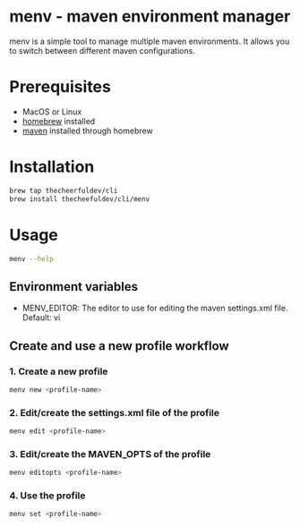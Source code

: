 # menv - maven environment manager

menv is a simple tool to manage multiple maven environments. It allows you to switch between different maven
configurations.

# Prerequisites

* MacOS or Linux
* [homebrew](https://brew.sh/) installed
* [maven](https://maven.apache.org/) installed through homebrew

# Installation

```bash
brew tap thecheerfuldev/cli
brew install thecheefuldev/cli/menv
```

# Usage

```bash
menv --help
```

## Environment variables

* MENV_EDITOR: The editor to use for editing the maven settings.xml file. Default: vi

## Create and use a new profile workflow

### 1. Create a new profile

```bash
menv new <profile-name>
```

### 2. Edit/create the settings.xml file of the profile

```bash
menv edit <profile-name>
```

### 3. Edit/create the MAVEN_OPTS of the profile

```bash
menv editopts <profile-name>
```

### 4. Use the profile

```bash
menv set <profile-name>
```
